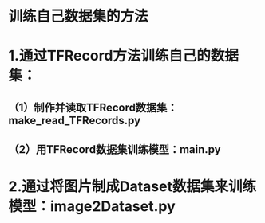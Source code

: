 # 训练自己数据集的方法
# 1.通过TFRecord方法训练自己的数据集：
##  （1）制作并读取TFRecord数据集：make_read_TFRecords.py
##  （2）用TFRecord数据集训练模型：main.py
# 2.通过将图片制成Dataset数据集来训练模型：image2Dataset.py
